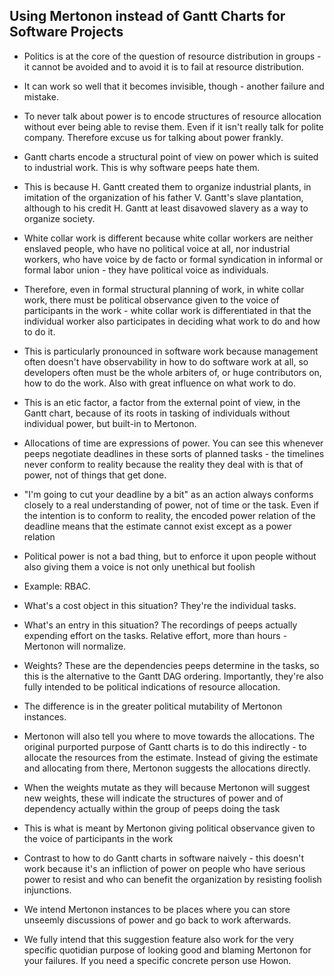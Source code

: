 Using Mertonon instead of Gantt Charts for Software Projects
---

- Politics is at the core of the question of resource distribution in groups - it cannot be avoided and to avoid it is to fail at resource distribution.
- It can work so well that it becomes invisible, though - another failure and mistake.
- To never talk about power is to encode structures of resource allocation without ever being able to revise them. Even if it isn't really talk for polite company. Therefore excuse us for talking about power frankly.

- Gantt charts encode a structural point of view on power which is suited to industrial work. This is why software peeps hate them.
- This is because H. Gantt created them to organize industrial plants, in imitation of the organization of his father V. Gantt's slave plantation, although to his credit H. Gantt at least disavowed slavery as a way to organize society.
- White collar work is different because white collar workers are neither enslaved people, who have no political voice at all, nor industrial workers, who have voice by de facto or formal syndication in informal or formal labor union - they have political voice as individuals.

- Therefore, even in formal structural planning of work, in white collar work, there must be political observance given to the voice of participants in the work - white collar work is differentiated in that the individual worker also participates in deciding what work to do and how to do it.
- This is particularly pronounced in software work because management often doesn't have observability in how to do software work at all, so developers often must be the whole arbiters of, or huge contributors on, how to do the work. Also with great influence on what work to do.

- This is an etic factor, a factor from the external point of view, in the Gantt chart, because of its roots in tasking of individuals without individual power, but built-in to Mertonon.
- Allocations of time are expressions of power. You can see this whenever peeps negotiate deadlines in these sorts of planned tasks - the timelines never conform to reality because the reality they deal with is that of power, not of things that get done.
- "I'm going to cut your deadline by a bit" as an action always conforms closely to a real understanding of power, not of time or the task. Even if the intention is to conform to reality, the encoded power relation of the deadline means that the estimate cannot exist except as a power relation
- Political power is not a bad thing, but to enforce it upon people without also giving them a voice is not only unethical but foolish

- Example: RBAC.
- What's a cost object in this situation? They're the individual tasks.
- What's an entry in this situation? The recordings of peeps actually expending effort on the tasks. Relative effort, more than hours - Mertonon will normalize.
- Weights? These are the dependencies peeps determine in the tasks, so this is the alternative to the Gantt DAG ordering. Importantly, they're also fully intended to be political indications of resource allocation.
- The difference is in the greater political mutability of Mertonon instances.
- Mertonon will also tell you where to move towards the allocations. The original purported purpose of Gantt charts is to do this indirectly - to allocate the resources from the estimate. Instead of giving the estimate and allocating from there, Mertonon suggests the allocations directly.
- When the weights mutate as they will because Mertonon will suggest new weights, these will indicate the structures of power and of dependency actually within the group of peeps doing the task
- This is what is meant by Mertonon giving political observance given to the voice of participants in the work

- Contrast to how to do Gantt charts in software naively - this doesn't work because it's an infliction of power on people who have serious power to resist and who can benefit the organization by resisting foolish injunctions.
- We intend Mertonon instances to be places where you can store unseemly discussions of power and go back to work afterwards.
- We fully intend that this suggestion feature also work for the very specific quotidian purpose of looking good and blaming Mertonon for your failures. If you need a specific concrete person use Howon.
